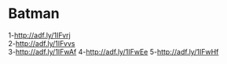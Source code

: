# Batman
1-http://adf.ly/1IFvrj   
2-http://adf.ly/1IFvvs  
3-http://adf.ly/1IFwAf 
4-http://adf.ly/1IFwEe 
5-http://adf.ly/1IFwHf
